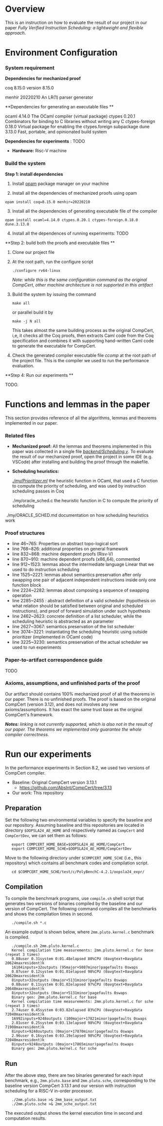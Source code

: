 # Overview

This is an instruction on how to evaluate the result of our project in our paper *Fully Verified Instruction Scheduling: a lightweight and flexible approach*.



# Environment Configuration

### System requirement

**Dependencies for mechanized proof**

coq            8.15.0      version 8.15.0

menhir         20220210    An LR(1) parser generator

**Dependencies for generating an executable files **

ocaml  				4.14.0      The OCaml compiler (virtual package)
ctypes         		0.20.1      Combinators for binding to C libraries without writing any C
ctypes-foreign   0.18.0      Virtual package for enabling the ctypes.foreign subpackage
dune           		3.13.0      Fast, portable, and opinionated build system

**Dependencies for experiments** : TODO

- **Hardware:** Risc-V machine





### Build the system

**Step 1: install dependencies**

1. Install [opam](https://opam.ocaml.org/) package manager on your machine

2. Install all the dependencies of mechanized proofs using opam

```shell
opam install coq=8.15.0 menhir=20220210 
```

3. Install all the dependencies of generating executable file of the compiler

```shell
opam install ocaml=4.14.0 ctypes.0.20.1 ctypes-foreign.0.18.0 dune.3.13.0
```

4. Install all the dependences of running experiments: TODO



**Step 2: build both the proofs and executable files **

1. Clone our project file

2. At the root path,  run the configure script

   ```shell
   ./configure rv64-linux
   ```

   *Note: while this is the same configuration command as the original CompCert, other machine architecture is not supported in this artifact*

3. Build the system by issuing the command

   ```shell
   make all
   ```

   or parallel build it by

   ```
   make -j N all
   ```

   This takes almost the same building process as the original CompCert, i,e, it checks all the Coq proofs, then extracts Caml code from the Coq specification and combines it with supporting hand-written Caml code to generate the executable for CompCert.

4. Check the generated compiler executable file *ccomp* at the root path of the project file. This is the compiler we used to run the performance evaluation.

**Step 4: Run our experiments **

TODO.



# Functions and lemmas in the paper

This section provides reference of all the algorithms, lemmas and theorems implemented in our paper.

### Related files

- **Mechanized proof:** All the lemmas and theorems implemented in this paper was collected in a single file *<u>backend/Scheduling.v</u>*. To evaluate the result of our mechanized proof, open the project in some IDE (e.g. VSCode) after installing and building the proof through the makefile.

- **Scheduling heuristics:** 

  <u>*./my/Prioritizer.ml*</u> 		the heuristic function in OCaml, that used a C function to compute the priority of scheduling, and was used by instruction scheduling passes in Coq

  ./my/oracle_sched.c	the heuristic function in C to compute the priority of scheduling

​	    ./my/ORACLE_SCHED.md 		documentation on how scheduling heuristics work

### Proof structures

- line 46~765:  Properties on abstract topo-logical sort
- line 768~826: additional properties on general framework
- line 832~868: machine dependent proofs (Risv-V)
- line 870~910: machine dependent proofs (x86_64), commented
- line 912~1523: lemmas about the intermediate language Linear that we used to do instruction scheduling
- line 1525~2221: lemmas about semantics preservation after only swapping one pair of adjacent independent instructions inside only one function block
- line 2224~2282: lemmas about composing a sequence of swapping operation
- line 2285~2455 : abstract definition of a valid scheduler (hypothesis on what relation should be satisfied between original and scheduled instructions), and proof of forward simulation under such hypothesis 
- line 2462~2623: concrete definition of a list scheduler, while the scheduling heuristic is abstracted as an parameter
- line 2627~3067: semantics preservation of the list scheduler
- line 3074~3221: instantiating the scheduling heuristic using outside prioritizer (implemented in OCaml code)
- line 3225~3230: semantics preservation of the actual scheduler we used to run experiments



### Paper-to-artifact correspondence guide

TODO



### Axioms, assumptions, and unfinished parts of the proof

Our artifact should contains 100% mechanized proof of all the theorems in our paper. There is no unfinished proofs. The proof is based on the original CompCert (version 3.12), and does not involves any new axioms/assumptions. It has exact the same trust base as the original CompCert's framework.

***Notes:** linking is not currently supported, which is also not in the result of our paper. The theorems we implemented only guarantee the whole compiler correctness.* 









# Run our experiments

In the performance experiments in Section 8.2, we used two versions of CompCert compiler.
* Baseline: Original CompCert version 3.13.1
  * https://github.com/AbsInt/CompCert/tree/3.13
* Our work: This repository

## Preparation
Set the following two environmental variables to specify the baseline and our repository. Assuming baseline and this repositories are located in directory `$OOPSLA24_AE_HOME` and respectively named as `CompCert` and `CompCertDev`, we can set them as follows:
```shell
   export COMPCERT_HOME_BASE=$OOPSLA24_AE_HOME/CompCert
   export COMPCERT_HOME_SCHE=$OOPSLA24_AE_HOME/CompCertDev 
   ```

Move to the following directory under `$COMPCERT_HOME_SCHE` (i.e., this repository) which contains all benchmark codes and compilation script.
```shell
   cd $COMPCERT_HOME_SCHE/test/c/PolyBenchC-4.2.1/oopsla24_expr/
   ```
## Compilation
To compile the benchmark programs, use `compile.sh` shell script that generates two versions of binaries compiled by the baseline and our version of CompCert.
The following command compiles all the benchmarks and shows the compilation times in second.
```shell
   ./compile.sh *.c
   ```

An example output is shown below, where `2mm.pluto.kernel.c` benchmark is compiled.
```shell
   ./compile.sh 2mm.pluto.kernel.c 
   Kernel compilation time measurements: 2mm.pluto.kernel.c for base (repeat 3 times)
   0.88user 0.31system 0:01.48elapsed 80%CPU (0avgtext+0avgdata 20624maxresident)k
   16104inputs+32outputs (95major+5087minor)pagefaults 0swaps
   0.87user 0.12system 0:01.01elapsed 98%CPU (0avgtext+0avgdata 20620maxresident)k
   8inputs+32outputs (0major+5131minor)pagefaults 0swaps
   0.88user 0.11system 0:01.02elapsed 97%CPU (0avgtext+0avgdata 20648maxresident)k
   8inputs+32outputs (0major+5131minor)pagefaults 0swaps
   Binary gen: 2mm.pluto.kernel.c for base
   Kernel compilation time measurements: 2mm.pluto.kernel.c for sche (repeat 3 times)
   2.74user 0.45system 0:03.82elapsed 83%CPU (0avgtext+0avgdata 72040maxresident)k
   16992inputs+9248outputs (100major+17821minor)pagefaults 0swaps
   2.81user 0.25system 0:03.13elapsed 98%CPU (0avgtext+0avgdata 71908maxresident)k
   8inputs+9248outputs (0major+17870minor)pagefaults 0swaps
   2.96user 0.16system 0:03.19elapsed 98%CPU (0avgtext+0avgdata 72040maxresident)k
   8inputs+9248outputs (0major+17865minor)pagefaults 0swaps
   Binary gen: 2mm.pluto.kernel.c for sche
   ```

## Run
After the above step, there are two binaries generated for each input benchmark, e.g., `2mm.pluto.base` and `2mm.pluto.sche`, corresponding to the baseline version CompCert 3.13.1 and our version with instruction scheduling for a RISC-V in-order processor.
```shell
   ./2mm.pluto.base >& 2mm_base_output.txt
   ./2mm.pluto.sche >& 2mm_sche_output.txt
   ```
The executed output shows the kernel execution time in second and computation results.
